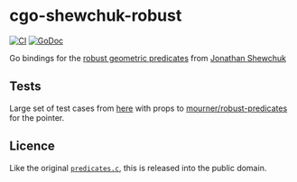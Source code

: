 # cgo-shewchuk-robust

[![CI](https://github.com/neilpa/cgo-shewchuk-robust/workflows/Test/badge.svg)](https://github.com/neilpa/cgo-shewchuk-robust/actions)
[![GoDoc](https://godoc.org/neilpa.me/cgo-shewchuk-robust?status.svg)](https://godoc.org/neilpa.me/cgo-shewchuk-robust)

Go bindings for the [robust geometric predicates](https://www.cs.cmu.edu/~quake/robust.html)  from [Jonathan Shewchuk](https://people.eecs.berkeley.edu/~jrs/)


## Tests

Large set of test cases from [here](https://www.cs.cmu.edu/afs/cs/project/pscico/pscico/src/arithmetic/compiler1/test/) with props to [mourner/robust-predicates](https://github.com/mourner/robust-predicates/tree/master/test/fixtures) for the pointer.

## Licence

Like the original [`predicates.c`](http://www.cs.cmu.edu/afs/cs/project/quake/public/code/predicates.c), this is released into the public domain.
